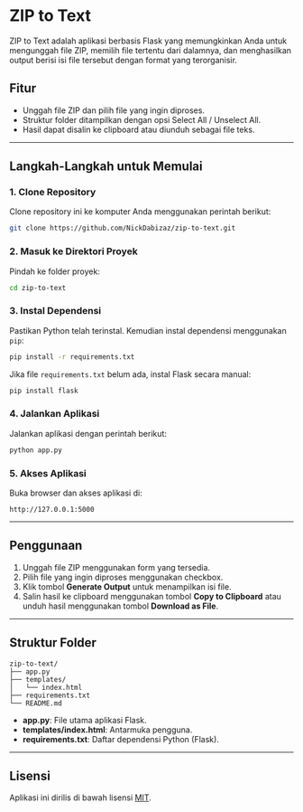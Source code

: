 
# ZIP to Text

ZIP to Text adalah aplikasi berbasis Flask yang memungkinkan Anda untuk mengunggah file ZIP, memilih file tertentu dari dalamnya, dan menghasilkan output berisi isi file tersebut dengan format yang terorganisir.

## **Fitur**
- Unggah file ZIP dan pilih file yang ingin diproses.
- Struktur folder ditampilkan dengan opsi Select All / Unselect All.
- Hasil dapat disalin ke clipboard atau diunduh sebagai file teks.

---

## **Langkah-Langkah untuk Memulai**

### **1. Clone Repository**
Clone repository ini ke komputer Anda menggunakan perintah berikut:
```bash
git clone https://github.com/NickDabizaz/zip-to-text.git
```

### **2. Masuk ke Direktori Proyek**
Pindah ke folder proyek:
```bash
cd zip-to-text
```

### **3. Instal Dependensi**
Pastikan Python telah terinstal. Kemudian instal dependensi menggunakan `pip`:
```bash
pip install -r requirements.txt
```

Jika file `requirements.txt` belum ada, instal Flask secara manual:
```bash
pip install flask
```

### **4. Jalankan Aplikasi**
Jalankan aplikasi dengan perintah berikut:
```bash
python app.py
```

### **5. Akses Aplikasi**
Buka browser dan akses aplikasi di:
```
http://127.0.0.1:5000
```

---

## **Penggunaan**
1. Unggah file ZIP menggunakan form yang tersedia.
2. Pilih file yang ingin diproses menggunakan checkbox.
3. Klik tombol **Generate Output** untuk menampilkan isi file.
4. Salin hasil ke clipboard menggunakan tombol **Copy to Clipboard** atau unduh hasil menggunakan tombol **Download as File**.

---

## **Struktur Folder**
```
zip-to-text/
├── app.py
├── templates/
│   └── index.html
├── requirements.txt
└── README.md
```

- **app.py**: File utama aplikasi Flask.
- **templates/index.html**: Antarmuka pengguna.
- **requirements.txt**: Daftar dependensi Python (Flask).

---

## **Lisensi**
Aplikasi ini dirilis di bawah lisensi [MIT](LICENSE).

